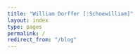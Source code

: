 ```yaml
---
title: "William Dorffer [:Schoewilliam]"
layout: index
type: pages
permalink: /
redirect_from: "/blog"
---
```

